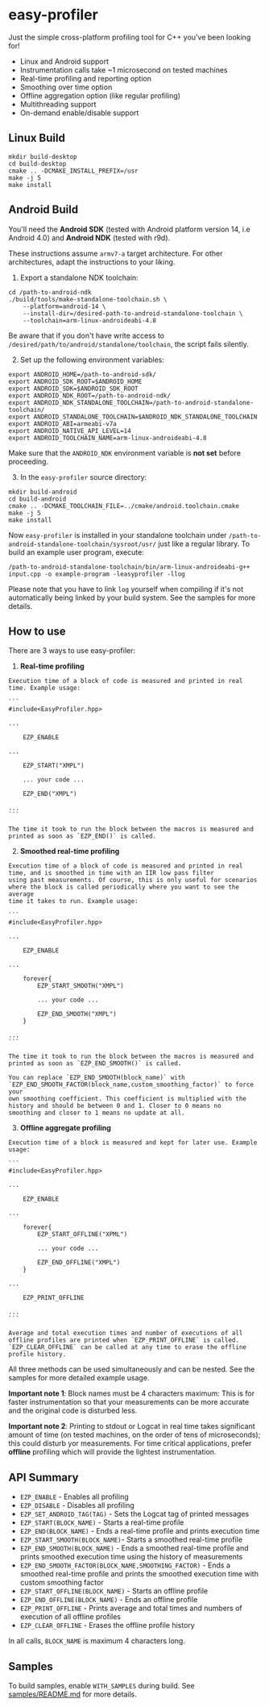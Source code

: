 easy-profiler
=============

Just the simple cross-platform profiling tool for C++ you've been looking for!

  - Linux and Android support
  - Instrumentation calls take ~1 microsecond on tested machines
  - Real-time profiling and reporting option
  - Smoothing over time option
  - Offline aggregation option (like regular profiling)
  - Multithreading support
  - On-demand enable/disable support

Linux Build
-----------

```
mkdir build-desktop
cd build-desktop
cmake .. -DCMAKE_INSTALL_PREFIX=/usr
make -j 5
make install
```

Android Build
-------------

You'll need the **Android SDK** (tested with Android platform version 14, i.e Android 4.0) and **Android NDK** (tested with r9d).

These instructions assume `armv7-a` target architecture. For other architectures, adapt the instructions to your liking.

1. Export a standalone NDK toolchain:

  ```
  cd /path-to-android-ndk
  ./build/tools/make-standalone-toolchain.sh \
      --platform=android-14 \
      --install-dir=/desired-path-to-android-standalone-toolchain \
      --toolchain=arm-linux-androideabi-4.8
  ```

  Be aware that if you don't have write access to `/desired/path/to/android/standalone/toolchain`, the script fails silently.

2. Set up the following environment variables:

  ```
  export ANDROID_HOME=/path-to-android-sdk/
  export ANDROID_SDK_ROOT=$ANDROID_HOME
  export ANDROID_SDK=$ANDROID_SDK_ROOT
  export ANDROID_NDK_ROOT=/path-to-android-ndk/
  export ANDROID_NDK_STANDALONE_TOOLCHAIN=/path-to-android-standalone-toolchain/
  export ANDROID_STANDALONE_TOOLCHAIN=$ANDROID_NDK_STANDALONE_TOOLCHAIN
  export ANDROID_ABI=armeabi-v7a
  export ANDROID_NATIVE_API_LEVEL=14
  export ANDROID_TOOLCHAIN_NAME=arm-linux-androideabi-4.8
  ```

  Make sure that the `ANDROID_NDK` environment variable is **not set** before proceeding.

3. In the `easy-profiler` source directory:

  ```
  mkdir build-android
  cd build-android
  cmake .. -DCMAKE_TOOLCHAIN_FILE=../cmake/android.toolchain.cmake
  make -j 5
  make install
  ```

Now `easy-profiler` is installed in your standalone toolchain under `/path-to-android-standalone-toolchain/sysroot/usr/` just like a regular library. To build an example user program, execute:

```
/path-to-android-standalone-toolchain/bin/arm-linux-androideabi-g++ input.cpp -o example-program -leasyprofiler -llog
```

Please note that you have to link `log` yourself when compiling if it's not automatically being linked by your build system. See the samples for more details.

How to use
----------

There are 3 ways to use easy-profiler:

  1. **Real-time profiling**

    Execution time of a block of code is measured and printed in real time. Example usage:

    ```
    #include<EasyProfiler.hpp>

    ...

        EZP_ENABLE

    ...

        EZP_START("XMPL")

        ... your code ...

        EZP_END("XMPL")

    ...
    ```

    The time it took to run the block between the macros is measured and printed as soon as `EZP_END()` is called.

  2. **Smoothed real-time profiling**

    Execution time of a block of code is measured and printed in real time, and is smoothed in time with an IIR low pass filter
    using past measurements. Of course, this is only useful for scenarios where the block is called periodically where you want to see the average
    time it takes to run. Example usage:

    ```
    #include<EasyProfiler.hpp>

    ...

        EZP_ENABLE

    ...

        forever{
            EZP_START_SMOOTH("XMPL")

            ... your code ...

            EZP_END_SMOOTH("XMPL")
        }

    ...
    ```

    The time it took to run the block between the macros is measured and printed as soon as `EZP_END_SMOOTH()` is called.

    You can replace `EZP_END_SMOOTH(block_name)` with `EZP_END_SMOOTH_FACTOR(block_name,custom_smoothing_factor)` to force your
    own smoothing coefficient. This coefficient is multiplied with the history and should be between 0 and 1. Closer to 0 means no
    smoothing and closer to 1 means no update at all.

  3. **Offline aggregate profiling**

    Execution time of a block is measured and kept for later use. Example usage:

    ```
    #include<EasyProfiler.hpp>

    ...

        EZP_ENABLE

    ...

        forever{
            EZP_START_OFFLINE("XPML")

            ... your code ...

            EZP_END_OFFLINE("XMPL")
        }

    ...

        EZP_PRINT_OFFLINE

    ...
    ```

    Average and total execution times and number of executions of all offline profiles are printed when `EZP_PRINT_OFFLINE` is called.
    `EZP_CLEAR_OFFLINE` can be called at any time to erase the offline profile history.

All three methods can be used simultaneously and can be nested. See the samples for more detailed example usage.

**Important note 1**: Block names must be 4 characters maximum: This is for faster instrumentation so that your measurements can be more accurate and the original code is disturbed less.

**Important note 2**: Printing to stdout or Logcat in real time takes significant amount of time (on tested machines, on the order of tens of microseconds); this could disturb yor measurements. For time critical applications, prefer **offline** profiling which will provide the lightest instrumentation.

API Summary
-----------

  - `EZP_ENABLE` - Enables all profiling
  - `EZP_DISABLE` - Disables all profiling
  - `EZP_SET_ANDROID_TAG(TAG)` - Sets the Logcat tag of printed messages
  - `EZP_START(BLOCK_NAME)` - Starts a real-time profile
  - `EZP_END(BLOCK_NAME)` - Ends a real-time profile and prints execution time
  - `EZP_START_SMOOTH(BLOCK_NAME)`- Starts a smoothed real-time profile
  - `EZP_END_SMOOTH(BLOCK_NAME)` - Ends a smoothed real-time profile and prints smoothed execution time using the history of measurements
  - `EZP_END_SMOOTH_FACTOR(BLOCK_NAME,SMOOTHING_FACTOR)` - Ends a smoothed real-time profile and prints the smoothed execution time with custom smoothing factor
  - `EZP_START_OFFLINE(BLOCK_NAME)` - Starts an offline profile
  - `EZP_END_OFFLINE(BLOCK_NAME)` - Ends an offline profile
  - `EZP_PRINT_OFFLINE` - Prints average and total times and numbers of execution of all offline profiles
  - `EZP_CLEAR_OFFLINE` - Erases the offline profile history

In all calls, `BLOCK_NAME` is maximum 4 characters long.

Samples
-------

To build samples, enable `WITH_SAMPLES` during build. See [samples/README.md](samples/README.md) for more details.

